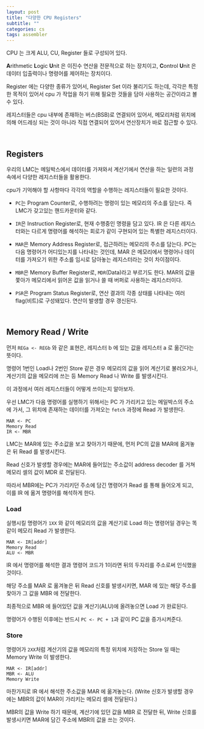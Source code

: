 ```yaml
---
layout: post
title: "다양한 CPU Registers"
subtitle: ""
categories: cs
tags: assembler
---
```


CPU 는 크게 ALU, CU, Register 들로 구성되어 있다.

**A**rithmetic **L**ogic **U**nit 은 이진수 연산을 전문적으로 하는 장치이고, **C**ontrol **U**nit 은 데이터 입출력이나 명령어를 제어하는 장치이다. 

Register 에는 다양한 종류가 있어서, Register Set 이라 불리기도 하는데, 각각은 특정한 목적이 있어서 cpu 가 작업을 하기 위해 필요한 것들을 담아 사용하는 공간이라고 볼 수 있다.

레지스터들은 cpu 내부에 존재하는 버스(BSB)로 연결되어 있어서, 메모리처럼 위치에 의해 어드레싱 되는 것이 아니라 직접 연결되어 있어서 연산장치가 바로 접근할 수 있다.

<br>

## Registers

우리의 LMC는 메일박스에서 데이터를 가져와서 계산기에서 연산을 하는 일련의 과정 속에서 다양한 레지스터들을 활용한다.

cpu가 기억해야 할 사항마다 각각의 역할을 수행하는 레지스터들이 필요한 것이다.

- ```PC```는 Program Counter로, 수행하려는 명령이 있는 메모리의 주소를 담는다. 즉 LMC가 갖고있는 핸드카운터와 같다.

- ```IR```은 Instruction Register로, 현재 수행중인 명령을 담고 있다. IR 은 다른 레지스터와는 다르게 명령어를 해석하는 회로가 같이 구현되어 있는 특별한 레지스터이다.

- ```MAR```은 Memory Address Register로, 접근하려는 메모리의 주소를 담는다. PC는 다음 명령어가 어디있는지를 나타내는 것인데, MAR 은 메모리에서 명령어나 데이터를 가져오기 위한 주소를 임시로 담아놓는 레지스터라는 것이 차이점이다.

- ```MBR```은 Memory Buffer Register로, ```MDR```(Data)라고 부르기도 한다. MAR의 값을 쫓아가 메모리에서 읽어온 값을 읽거나 쓸 때 버퍼로 사용하는 레지스터이다.

- ```PSR```은 Program Status Register로, 연산 결과의 각종 상태를 나타내는 여러 flag(비트)로 구성돼있다. 연산이 발생할 경우 갱신된다.

<br>

## Memory Read / Write

먼저 ```REGa <- REGb``` 와 같은 표현은, 레지스터 b 에 있는 값을 레지스터 a 로 옮긴다는 뜻이다.

명령어 1번인 Load나 2번인 Store 같은 경우 메모리의 값을 읽어 계산기로 불러오거나, 계산기의 값을 메모리에 쓰는 등 Memory Read 나 Write 를 발생시킨다.

이 과정에서 여러 레지스터들이 어떻게 쓰이는지 알아보자.

우선 LMC가 다음 명령어를 실행하기 위해서는 PC 가 가리키고 있는 메일박스의 주소에 가서, 그 위치에 존재하는 데이터를 가져오는 ```fetch``` 과정에 Read 가 발생한다.

```
MAR <- PC
Memory Read
IR <- MBR
```

LMC는 MAR에 있는 주소값을 보고 찾아가기 때문에, 먼저 PC의 값을 MAR에 옮겨놓은 뒤 Read 를 발생시킨다.

Read 신호가 발생할 경우에는 MAR에 들어있는 주소값이 address decoder 를 거쳐 메모리 셀의 값이 MDR 로 전달된다.

따라서 MBR에는 PC가 가리키던 주소에 담긴 명령어가 Read 를 통해 들어오게 되고, 이를 IR 에 옮겨 명령어를 해석하게 한다.

### Load

실행시킬 명령어가 ```1XX``` 와 같이 메모리의 값을 계산기로 Load 하는 명령어일 경우는 똑같이 메모리 Read 가 발생한다.

```
MAR <- IR[addr]
Memory Read
ALU <- MBR
```

IR 에서 명령어를 해석한 결과 명령어 코드가 1이라면 뒤의 두자리를 주소로써 인식했을 것이다.

해당 주소를 MAR 로 옮겨놓은 뒤 Read 신호를 발생시키면, MAR 에 있는 해당 주소를 찾아가 그 값을 MBR 에 전달한다.

최종적으로 MBR 에 들어있던 값을 계산기(ALU)에 올려놓으면 Load 가 완료된다.

명령어가 수행된 이후에는 반드시 ```PC <- PC + 1```과 같이 PC 값을 증가시켜준다.

### Store

명령어가 ```2XX```처럼 계산기의 값을 메모리의 특정 위치에 저장하는 Store 일 때는 Memory Write 이 발생한다.

```
MAR <- IR[addr]
MBR <- ALU
Memory Write
```

마찬가지로 IR 에서 해석한 주소값을 MAR 에 옮겨놓는다. (Write 신호가 발생할 경우에는 MBR의 값이 MAR이 가리키는 메모리 셀에 전달된다.)

MBR의 값을 Write 하기 때문에, 계산기에 있던 값을 MBR 로 전달한 뒤, Write 신호를 발생시키면 MAR에 담긴 주소에 MBR의 값을 쓰는 것이다.
